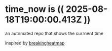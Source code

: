 # time_now is (( 2025-08-18T19:00:00.413Z ))

an automated repo that shows the currnent time

inspired by [breakingheatmap](https://github.com/breakingheatmap/breakingheatmap)
